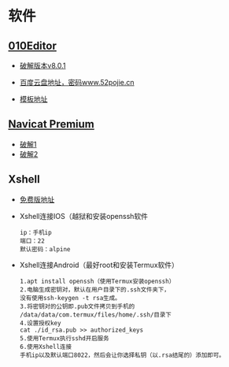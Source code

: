 # 软件

## [010Editor](https://www.sweetscape.com/010editor/)

+ [破解版本v8.0.1](https://www.52pojie.cn/forum.php?mod=viewthread&tid=684119&page=)

+ [百度云盘地址，密码www.52pojie.cn](https://pan.baidu.com/s/1gwKmbEiSJ9pygG80MF354g)
+ [模板地址](https://github.com/strazzere/010Editor-stuff)

## [Navicat Premium]()

+ [破解1](https://www.jianshu.com/p/5f693b4c9468/)
+ [破解2]([https://file.woytu.com/?dir=DeveloperTool/%E5%B7%A5%E5%85%B7](https://file.woytu.com/?dir=DeveloperTool/工具))

## Xshell

+ [免费版地址](https://www.netsarang.com/download/free_license.html)

+ Xshell连接IOS（越狱和安装openssh软件

  ```
  ip：手机ip
  端口：22
  默认密码：alpine
  ```

+ Xshell连接Android（最好root和安装Termux软件）

  ```
  1.apt install openssh（使用Termux安装openssh）
  2.电脑生成密钥对，默认在用户目录下的.ssh文件夹下，
  没有使用ssh-keygen -t rsa生成。
  3.将密钥对的公钥即.pub文件拷贝到手机的
  /data/data/com.termux/files/home/.ssh/目录下
  4.设置授权key
  cat ./id_rsa.pub >> authorized_keys
  5.使用Termux执行sshd开启服务
  6.使用Xshell连接
  手机ip以及默认端口8022，然后会让你选择私钥（以.rsa结尾的）添加即可。
  ```

  

